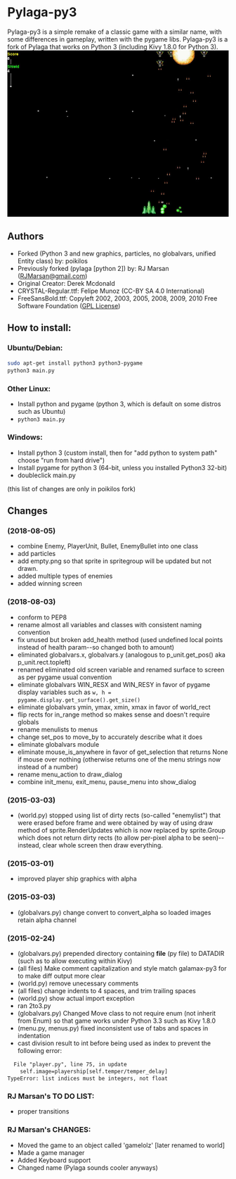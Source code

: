# Pylaga-py3
Pylaga-py3 is a simple remake of a classic game with a similar name, with some differences in gameplay, written with the pygame libs. Pylaga-py3 is a fork of Pylaga that works on Python 3 (including Kivy 1.8.0 for Python 3).
![Pylaga screenshot](https://github.com/poikilos/pylaga/raw/master/screenshot.jpg)

## Authors
* Forked (Python 3 and new graphics, particles, no globalvars, unified Entity class) by: poikilos
* Previously forked (pylaga [python 2]) by: RJ Marsan (RJMarsan@gmail.com)
* Original Creator: Derek Mcdonald
* CRYSTAL-Regular.ttf: Felipe Munoz (CC-BY SA 4.0 International)
* FreeSansBold.ttf: Copyleft 2002, 2003, 2005, 2008, 2009, 2010 Free Software Foundation ([GPL License](https://www.gnu.org/licenses/gpl-3.0.en.html))

## How to install:

### Ubuntu/Debian:
```bash
sudo apt-get install python3 python3-pygame
python3 main.py
````

### Other Linux:
* Install python and pygame (python 3, which is default on some distros such as Ubuntu)
* `python3 main.py`

### Windows:
* Install python 3 (custom install, then for "add python to system path" choose "run from hard drive")
* Install pygame for python 3 (64-bit, unless you installed Python3 32-bit)
* doubleclick main.py

(this list of changes are only in poikilos fork)
## Changes
### (2018-08-05)
* combine Enemy, PlayerUnit, Bullet, EnemyBullet into one class
* add particles
* add empty.png so that sprite in spritegroup will be updated but not
  drawn.
* added multiple types of enemies
* added winning screen
### (2018-08-03)
* conform to PEP8
* rename almost all variables and classes with consistent naming convention
* fix unused but broken add_health method (used undefined local points instead of health param--so changed both to amount)
* eliminated globalvars.x, globalvars.y (analogous to p_unit.get_pos() aka p_unit.rect.topleft)
* renamed eliminated old screen variable and renamed surface to screen as per pygame usual convention
* eliminate globalvars WIN_RESX and WIN_RESY in favor of pygame display variables such as `w, h = pygame.display.get_surface().get_size()`
* eliminate globalvars ymin, ymax, xmin, xmax in favor of world_rect
* flip rects for in_range method so makes sense and doesn't require globals
* rename menulists to menus
* change set_pos to move_by to accurately describe what it does
* eliminate globalvars module
* eliminate mouse_is_anywhere in favor of get_selection that returns None if mouse over nothing (otherwise returns one of the menu strings now instead of a number)
* rename menu_action to draw_dialog
* combine init_menu, exit_menu, pause_menu into show_dialog
### (2015-03-03)
* (world.py) stopped using list of dirty rects (so-called "enemylist") that were erased before frame and were obtained by way of using draw method of sprite.RenderUpdates which is now replaced by sprite.Group which does not return dirty rects (to allow per-pixel alpha to be seen)--instead, clear whole screen then draw everything.
### (2015-03-01)
* improved player ship graphics with alpha
### (2015-03-03)
* (globalvars.py) change convert to convert_alpha so loaded images retain alpha channel
### (2015-02-24)
* (globalvars.py) prepended directory containing __file__ (py file) to DATADIR (such as to allow executing within Kivy)
* (all files) Make comment capitalization and style match galamax-py3 for to make diff output more clear
* (world.py) remove unecessary comments
* (all files) change indents to 4 spaces, and trim trailing spaces
* (world.py) show actual import exception
* ran 2to3.py
* (globalvars.py) Changed Move class to not require enum (not inherit from Enum) so that game works under Python 3.3 such as Kivy 1.8.0
* (menu.py, menus.py) fixed inconsistent use of tabs and spaces in indentation
* cast division result to int before being used as index to prevent the following error:
```
  File "player.py", line 75, in update
    self.image=playership[self.temper/temper_delay]
TypeError: list indices must be integers, not float
```

### RJ Marsan's TO DO LIST:
* proper transitions

### RJ Marsan's CHANGES:
* Moved the game to an object called 'gamelolz' [later renamed to world]
* Made a game manager
* Added Keyboard support
* Changed name (Pylaga sounds cooler anyways)
